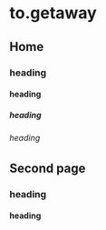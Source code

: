 # to.getaway
## Home 
### heading 
#### heading 
##### heading 
###### heading 

## Second page 
### heading 
#### heading 
